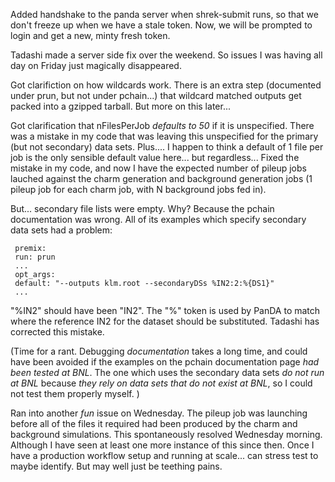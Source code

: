 Added handshake to the panda server when shrek-submit runs, so that we don't freeze up when we have a stale token.  Now, we will be prompted to login and get a new, minty fresh token.  

Tadashi made a server side fix over the weekend.  So issues I was having all day on Friday just magically disappeared. 

Got clarifiction on how wildcards work.  There is an extra step (documented under prun, but not under pchain...) that wildcard matched outputs get packed into a gzipped tarball.  But more on this later...

Got clarification that nFilesPerJob *defaults to 50* if it is unspecified.     There was a mistake in my code that was leaving this unspecified for the primary (but not secondary) data sets.  Plus.... I happen to think a default of 1 file per job is the only sensible default value here...  but regardless...  Fixed the mistake in my code, and now I have the expected number of pileup jobs lauched against the charm generation and background generation jobs (1 pileup job for each charm job, with N background jobs fed in).

But... secondary file lists were empty.  Why?  Because the pchain documentation was wrong.    All of its examples which specify secondary data sets had a problem:

```
 premix:
 run: prun
 ...
 opt_args:
 default: "--outputs klm.root --secondaryDSs %IN2:2:%{DS1}"
 ...
 ```

"%IN2"  should have been "IN2".  The "%" token is used by PanDA to match where the reference IN2 for the dataset should be substituted.  Tadashi has corrected this mistake. 

(Time for a rant.  Debugging *documentation* takes a long time, and could have been avoided if the examples on the pchain documentation page *had been tested at BNL*.  The one which uses the secondary data sets *do not run at BNL* because *they rely on data sets that do not exist at BNL*, so I could not test them properly myself. )



Ran into another *fun* issue on Wednesday.  The pileup job was launching before all of the files it required had been produced by the charm and background simulations.  This spontaneously resolved Wednesday morning.  Although I have seen at least one more instance of this since then.  Once I have a production workflow setup and running at scale... can stress test to maybe identify.   But may well just be teething pains.



